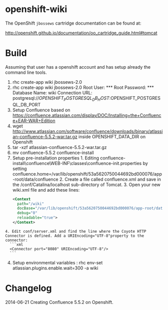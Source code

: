 openshift-wiki
=====================
The OpenShift `jbossews` cartridge documentation can be found at:

http://openshift.github.io/documentation/oo_cartridge_guide.html#tomcat

Build
============================
Assuming that user has a openshift account and has setup already the command line tools.

1. rhc create-app wiki jbossews-2.0
2. rhc create-app wiki jbossews-2.0
   Root User: ***
   Root Password: ***
   Database Name: wiki
Connection URL:
postgresql://$OPENSHIFT_POSTGRESQL_DB_HOST:$OPENSHIFT_POSTGRESQL_DB_PORT
3. Setup Confluence based on https://confluence.atlassian.com/display/DOC/Installing+the+Confluence+EAR-WAR+Edition
  1. wget http://www.atlassian.com/software/confluence/downloads/binary/atlassian-confluence-5.5.2-war.tar.gz inside OPENSHIFT_DATA_DIR on Openshift
  2. tar -xzf atlassian-confluence-5.5.2-war.tar.gz
  3. mv confluence-5.5.2 confluence-install
  4. Setup pre-installation properties
    1. Editing confluence-install\confluence\WEB-INF\classes\confluence-init.properties by setting
confluence.home=/var/lib/openshift/53a5620750044692bd000076/app-root/data/confluence
    2. Create a file called confluence.xml and save in the <tomcat-directory>/conf/Catalina/localhost sub-directory of Tomcat.
    3. Open your new wiki.xml file and add these lines:
      ```xml
      <Context
        path="/wiki"
        docBase="/var/lib/openshift/53a5620750044692bd000076/app-root/data/confluence-install/confluence"
        debug="0"
        reloadable="true">
      </Context>
      ```
    4. Edit conf/server.xml and find the line where the Coyote HTTP Connector is defined. Add a URIEncoding="UTF-8"property to the connector:
      ```xml
      <Connector port="8080" URIEncoding="UTF-8"/>
      ```
4. Setup environmental variables :
rhc env-set atlassian.plugins.enable.wait=300 -a wiki

Changelog
============================
2014-06-21 Creating Confluence 5.5.2 on Openshift.